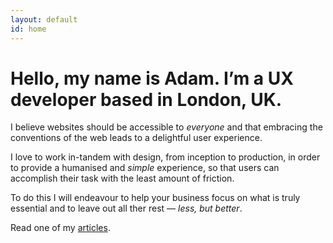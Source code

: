 ```yaml
---
layout: default
id: home
---
```


# Hello, my name is Adam. I’m a UX developer based in London, UK.

I believe websites should be accessible to *everyone* and that embracing the conventions of the web leads to a delightful user experience.

I love to work in-tandem with design, from inception to production, in order to provide a humanised and *simple* experience, so that users can accomplish their task with the least amount of friction.

To do this I will endeavour to help your business focus on what is truly essential and to leave out all ther rest &mdash; *less, but better*.

<p class="read">Read one of my <a href="/articles">articles</a>.</p>